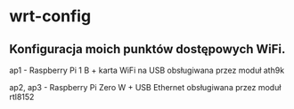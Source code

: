 # wrt-config

## Konfiguracja moich punktów dostępowych WiFi.

ap1 - Raspberry Pi 1 B + karta WiFi na USB obsługiwana przez moduł ath9k

ap2, ap3 - Raspberry Pi Zero W + USB Ethernet obsługiwana przez moduł rtl8152